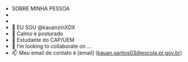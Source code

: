 - SOBRE MINHA PESSOA
- 
-  
- 👋 EU SOU @kauanzinXDX
- 🧐 Calmo e posturado
- 🌱 Estudante do CAP/UEM
- 💞️ I’m looking to collaborate on ...
- 📫 Meu email de contato é [email] (kauan.santos03@escola.pr.gov.br)

<!---
kauanzinXDX/kauanzinXDX is a ✨ special ✨ repository because its `README.md` (this file) appears on your GitHub profile.
You can click the Preview link to take a look at your changes.
--->

